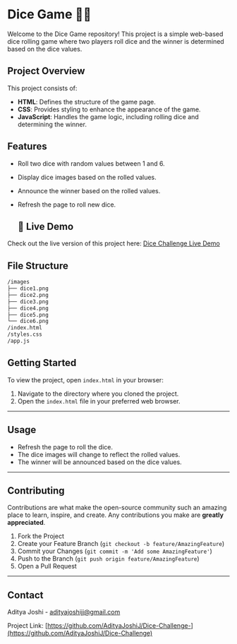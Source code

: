 # Dice Game 🎲🎲

Welcome to the Dice Game repository! This project is a simple web-based dice rolling game where two players roll dice and the winner is determined based on the dice values.

## Project Overview

This project consists of:

- **HTML**: Defines the structure of the game page.
- **CSS**: Provides styling to enhance the appearance of the game.
- **JavaScript**: Handles the game logic, including rolling dice and determining the winner.

## Features

- Roll two dice with random values between 1 and 6.
- Display dice images based on the rolled values.
- Announce the winner based on the rolled values.
- Refresh the page to roll new dice.

  ## 🌟 Live Demo

Check out the live version of this project here: [Dice Challenge  Live Demo](https://adityajoshij.github.io/Dice-Challenge/) <!-- Replace # with your live demo link -->

## File Structure

```bash
/images
├── dice1.png
├── dice2.png
├── dice3.png
├── dice4.png
├── dice5.png
└── dice6.png
/index.html
/styles.css
/app.js

```

## Getting Started

To view the project, open `index.html` in your browser:

1. Navigate to the directory where you cloned the project.
2. Open the `index.html` file in your preferred web browser.
---

## Usage
- Refresh the page to roll the dice.
- The dice images will change to reflect the rolled values.
- The winner will be announced based on the dice values.
---
## Contributing 


Contributions are what make the open-source community such an amazing place to learn, inspire, and create. Any contributions you make are **greatly appreciated**.

1. Fork the Project
2. Create your Feature Branch (`git checkout -b feature/AmazingFeature`)
3. Commit your Changes (`git commit -m 'Add some AmazingFeature'`)
4. Push to the Branch (`git push origin feature/AmazingFeature`)
5. Open a Pull Request

---


## Contact

Aditya Joshi - [adityajoshijj@gmail.com](mailto:your-adityajoshijj@gmail.com)

Project Link: [https://github.com/AdityaJoshiJ/Dice-Challenge-](https://github.com/AdityaJoshiJ/Dice-Challenge)
